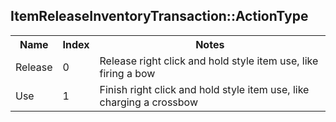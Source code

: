 ## ItemReleaseInventoryTransaction::ActionType

<table><tr><th>Name</th><th>Index</th><th>Notes</th><tr><td>Release</td><td>0</td><td>Release right click and hold style item use, like firing a bow </td></tr><tr><td>Use</td><td>1</td><td>Finish right click and hold style item use, like charging a crossbow </td></tr></table>